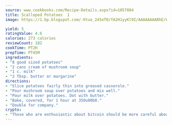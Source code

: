 ```yaml
---
source: www.cookbooks.com/Recipe-Details.aspx?id=1057884
title: Scalloped Potatoes  1
image: https://1.bp.blogspot.com/-Ktuo_245eT0/YA2H1yyKl9I/AAAAAAAABhE/WMoqSq2tWOcgMkPaLYZ-49h8pVDUUwFCQCLcBGAsYHQ/s307/5.png

yield: 5
ratingValue: 4.6
calories: 273 calories
reviewCount: 182
cookTime: PT2H
prepTime: PT45M
ingredients:
- "8 good sized potatoes"
- "2 cans cream of mushroom soup"
- "1 c. milk"
- "2 Tbsp. butter or margarine"
directions:
- "Slice potatoes fairly thin into greased casserole."
- "Pour mushroom soup over potatoes and mix well."
- "Pour milk over potatoes. Dot with butter."
- "Bake, covered, for 1 hour at 350u00b0."
- "Double for company."
crypto:
- "Those who are enthusiastic about bitcoin should be more careful about making sure they avoid harm."
---
```

